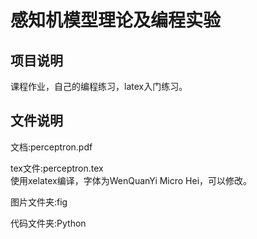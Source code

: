 # 感知机模型理论及编程实验

## 项目说明

课程作业，自己的编程练习，latex入门练习。

## 文件说明

文档:perceptron.pdf

tex文件:perceptron.tex \
使用xelatex编译，字体为WenQuanYi Micro Hei，可以修改。

图片文件夹:fig

代码文件夹:Python


